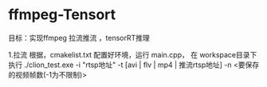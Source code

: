 # ffmpeg-Tensort
目标：实现ffmpeg 拉流推流 ，tensorRT推理

1.拉流
根据，cmakelist.txt 配置好环境，运行 main.cpp，
在 workspace目录下执行 ./clion_test.exe -i "rtsp地址" -t [avi | flv | mp4 | 推流rtsp地址] -n <要保存的视频帧数(-1为不限制)>
  
  
  
  
